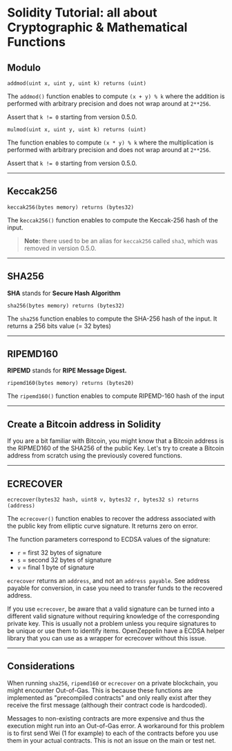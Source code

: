 # Solidity Tutorial: all about Cryptographic & Mathematical Functions

## Modulo

```solidity
addmod(uint x, uint y, uint k) returns (uint)
```

The `addmod()` function enables to compute `(x + y) % k` where the addition is performed with arbitrary precision and does not wrap around at `2**256`. 

Assert that `k != 0` starting from version 0.5.0.


```solidity
mulmod(uint x, uint y, uint k) returns (uint)
```

The function enables to compute `(x * y) % k` where the multiplication is performed with arbitrary precision and does not wrap around at `2**256`. 

Assert that `k != 0` starting from version 0.5.0.

---

## Keccak256

```
keccak256(bytes memory) returns (bytes32)
````

The k`eccak256()` function enables to compute the Keccak-256 hash of the input.

> **Note:** there used to be an alias for `keccak256` called `sha3`, which was removed in version 0.5.0.
 
---

## SHA256

**SHA** stands for **Secure Hash Algorithm**

```solidity
sha256(bytes memory) returns (bytes32)
```

The `sha256` function enables to compute the SHA-256 hash of the input. It returns a 256 bits value (= 32 bytes)

---

## RIPEMD160

**RIPEMD** stands for **RIPE Message Digest.**

```solidity
ripemd160(bytes memory) returns (bytes20)
````

The `ripemd160()` function enables to compute RIPEMD-160 hash of the input

---

## Create a Bitcoin address in Solidity

If you are a bit familiar with Bitcoin, you might know that a Bitcoin address is the RIPMED160 of the SHA256 of the public Key. Let's try to create a Bitcoin address from scratch using the previously covered functions.

---

## ECRECOVER

```solidity
ecrecover(bytes32 hash, uint8 v, bytes32 r, bytes32 s) returns (address)
````

The `ecrecover()` function enables to recover the address associated with the public key from elliptic curve signature. It returns zero on error.

The function parameters correspond to ECDSA values of the signature:

- `r` = first 32 bytes of signature
- `s` = second 32 bytes of signature
- `v` = final 1 byte of signature

`ecrecover` returns an `address`, and not an `address payable`. See address payable for conversion, in case you need to transfer funds to the recovered address.

If you use `ecrecover`, be aware that a valid signature can be turned into a different valid signature without requiring knowledge of the corresponding private key. This is usually not a problem unless you require signatures to be unique or use them to identify items. OpenZeppelin have a ECDSA helper library that you can use as a wrapper for ecrecover without this issue.

---

## Considerations

When running `sha256`, `ripemd160` or `ecrecover` on a private blockchain, you might encounter Out-of-Gas. This is because these functions are implemented as "precompiled contracts" and only really exist after they receive the first message (although their contract code is hardcoded).

Messages to non-existing contracts are more expensive and thus the execution might run into an Out-of-Gas error. A workaround for this problem is to first send Wei (1 for example) to each of the contracts before you use them in your actual contracts. This is not an issue on the main or test net.
